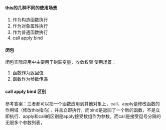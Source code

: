 #### this的几种不同的使用场景
1. 作为构造函数执行
2. 作为对象属性执行
3. 作为普通函数执行
4. call apply bind

#### 闭包
闭包实际应用中主要用于封装变量，收敛权限
使用场景：
1. 函数作为返回值
2. 函数作为参数传递

#### call apply bind 区别
参考答案：三者都可以把一个函数应用到其他对象上，call、apply是修改函数的作用域（修改this指向），并且立即执行，而bind是返回了一个新的函数，不是立即执行．apply和call的区别是apply接受数组作为参数，而call是接受逗号分隔的无限多个参数列表，